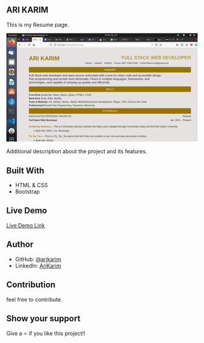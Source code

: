 ## ARI KARIM 


This is my Resume page.

![screenshot](assets/screen.png)

Additional description about the project and its features.

## Built With

- HTML & CSS
- Bootstrap

## Live Demo

[Live Demo Link](https://arikarim.github.io/Resume/)

## Author

- GitHub: [@arikarim](https://github.com/arikarim)
- LinkedIn: [AriKarim](https://www.linkedin.com/in/ari-karim?lipi=urn%3Ali%3Apage%3Ad_flagship3_profile_view_base_contact_details%3B4uj79nLFRg2TqlK28mlpIg%3D%3D)

## Contribution
feel free to contribute.

## Show your support

Give a ⭐️ if you like this project!!